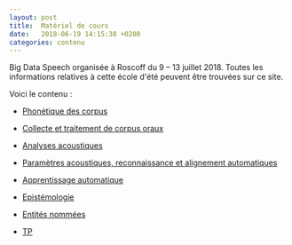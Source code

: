 ```yaml
---
layout: post
title:  Matériel de cours
date:   2018-06-19 14:15:38 +0200
categories: contenu
---
```

Big Data Speech organisée à Roscoff du 9 – 13 juillet 2018. 
Toutes les informations relatives à cette école d'été peuvent être trouvées sur ce site. 

Voici le contenu :

- [Phonétique des corpus](https://bigdataspeech.github.io/AudioBooks/)

- [Collecte et traitement de corpus oraux](https://bigdataspeech.github.io/Corpus/)

- [Analyses acoustiques ](https://bigdataspeech.github.io/Praat/)

- [Paramètres acoustiques, reconnaissance et alignement automatiques ](https://bigdataspeech.github.io/Align/)

- [Apprentissage automatique ](https://bigdataspeech.github.io/Learn/)

- [Epistémologie](https://bigdataspeech.github.io/Epist/)

- [Entités nommées](https://bigdataspeech.github.io/EN/)

- [TP](https://bigdataspeech.github.io/TP/)


